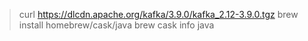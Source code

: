 > curl https://dlcdn.apache.org/kafka/3.9.0/kafka_2.12-3.9.0.tgz
> brew install homebrew/cask/java
> brew cask info java
